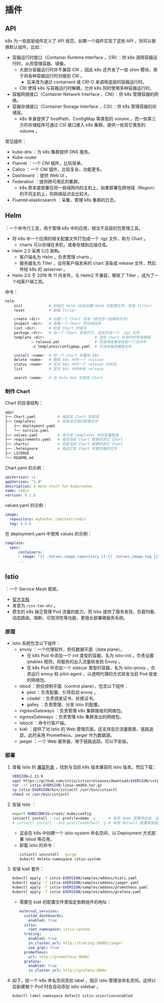 # 插件

## API

k8s 为一些底层组件定义了 API 规范，如果一个插件实现了这些 API ，则可以替换默认组件。比如：
- 容器运行时接口（Container Runtime Interface ，CRI）：供 k8s 调用容器运行时，从而管理容器、镜像。
  - 大部分容器运行时并不兼容 CRI ，因此 k8s 还开发了一些 shim 模块，用于将各种容器运行时对接到 CRI 。
    - 后来改为通过 containerd 或 CRI-O 来调用底层的容器运行时。
  - CRI 使得 k8s 与容器运行时解耦，允许 k8s 同时使用多种容器运行时。
- 容器网络接口（Container Network Interface ，CNI）：供 k8s 管理容器的网络。
- 容器存储接口（Container Storage Interface ，CSI）：供 k8s 管理容器的存储层。
  - k8s 本身提供了 hostPath、ConfigMap 等类型的 volume 。而一些第三方的存储程序可通过 CSI 接口接入 k8s 集群，提供一些其它类型的 volume 。

常见插件：
- kube-dns ：为 k8s 集群提供 DNS 服务。
- Kube-router
- Flannel ：一个 CNI 插件，比较简单。
- Calico ：一个 CNI 插件，比较复杂，功能更多。
- Dashboard ：提供 Web UI 。
- Federation ：提供跨可用区的集群。
  - k8s 原本是部署在同一局域网内的主机上，如果部署在跨地域（Region）的不同主机上，则网络延迟会比较大。
- Fluentd-elasticsearch ：采集、管理 k8s 集群的日志。



## Helm

：一个命令行工具，用于管理 k8s 中的应用，相当于高层的包管理工具。
- 将 k8s 中一个应用的相关配置文件打包成一个 .tgz 文件，称为 Chart 。
  - charts 可以存储在本机，或者存储到远端仓库。
- Helm 2.0 采用 C/S 架构。
  - 客户端名为 Helm ，负责管理 charts 。
  - 服务器名为 Tiller ，会将客户端发来的 chart 渲染成 release 文件，然后传给 k8s 的 apiserver 。
- Helm 3.0 于 2019 年 11 月发布，与 Helm2 不兼容，移除了 Tiller ，成为了一个纯客户端工具。

命令：
```sh
helm
    init            # 初始化 Helm（这会创建 Helm 的配置文件、安装 Tiller）
    reset           # 卸载 Tiller

    create <dir>    # 创建一个 Chart 目录（会包含一些模板文件）
    inspect <dir>   # 查看一个 Chart 的详细信息
    lint <dir>      # 检查 Chart 的语法
    package <dir>   # 将一个 Chart 目录打包，这会生成一个 .tgz 文件
    template <dir>                       # 渲染 Chart 目录中的所有模板
            > release.yml                # 将渲染结果保存到一个文件中
            -x templates/configmap.yaml  # 只渲染指定模板文件

    install <name>  # 将一个 Chart 部署到 k8s
    delete <name>   # 删除 k8s 中的一个 release
    status <name>   # 显示 k8s 中的一个 release 的状态
    list            # 显示 k8s 中的所有 release

    search <name>   # 在 Helm Hub 中查找 Chart
```

### 制作 Chart

Chart 的目录结构：
```sh
app/
├── Chart.yaml          # 描述该 Chart 的信息
├── templates/          # 存放该应用的配置文件
│   ├── deployment.yaml
│   └── service.yaml
├── values.yaml         # 用于给 templates 中的变量赋值
├── requirements.yaml   # 描述当前 Chart 依赖的其它 Chart
├── charts/             # 存放当前 Chart 依赖的其它 Chart
├── .helmignore         # 描述打包 Chart 时要忽略的文件
├── LICENSE
└── README.md
```

Chart.yaml 的示例：
```yaml
apiVersion: v1
appVersion: "1.0"
description: A Helm chart for Kubernetes
name: redis
version: 0.1.0
```

values.yaml 的示例：
```yaml
image:
  repository: myharbor.com/test/redis
  tag: 5.0.6
```

在 deployment.yaml 中使用 values 的示例：
```yaml
template:
  spec:
      containers:
      - image: "{{ .Values.image.repository }}:{{ .Values.image.tag }}"
      ...
```

## Istio

：一个 Service Mesh 框架。
- [官方文档](https://istio.io/latest/docs/)
- 发音为 `/iss-tee-oh/` 。
- 原生的 k8s 缺乏管理 Pod 流量的能力，而 Istio 提供了服务发现、负载均衡、动态路由、熔断、可观测性等功能，更擅长部署微服务系统。

### 原理

- Istio 系统包含以下组件：
  - envoy ：一个代理软件，担任数据平面（data plane）。
    - 在 k8s Pod 中添加一个 init 类型的容器，名为 istio-init 。负责设置 iptables 规则，将服务的出入流量转发到 Envoy 。
    - 在 k8s Pod 中添加一个 sidecar 类型的容器，名为 istio-proxy 。负责运行 envoy 和 pilot-agent ，以透明代理的方式转发当前 Pod 收发的网络包。
  - istiod ：担任控制平面（control plane），包含以下组件：
    - pilot ：负责配置、引导启动 envoy 。
    - citadel ：负责颁发证书、轮换证书。
    - galley ：负责管理、分发 Istio 的配置。
  - ingressGateways ：负责管理 k8s 集群接收的网络包。
  - egressGateways ：负责管理 k8s 集群发出的网络包。
  <!-- - operator ：供用户管理 Istio 。 -->
  - istioctl ：命令行客户端。
  - kiali ：提供了对 Istio 的 Web 管理页面。还支持显示流量图表、链路追踪，此时采用 Prometheus、jaeger 作为数据源。
  - jaeger ：一个 Web 服务器，用于链路追踪。可以不安装。

<!--
不会管理 DaemonSet 类型的 Pod ？
 -->

### 部署

1. 查看 Istio 的 [兼容列表](https://istio.io/latest/docs/releases/supported-releases/#support-status-of-istio-releases) ，找到与当前 k8s 版本兼容的 Istio 版本。然后下载：
    ```sh
    VERSION=1.13.9
    wget https://github.com/istio/istio/releases/download/$VERSION/istio-$VERSION-linux-amd64.tar.gz
    tar -xf istio-$VERSION-linux-amd64.tar.gz
    cp istio-$VERSION/bin/istioctl /usr/bin/istioctl
    chmod +x /usr/bin/istioctl
    ```
2. 安装 Istio ：
    ```sh
    export KUBECONFIG=/root/.kube/config
    istioctl install --set profile=demo -y      # 采用 demo 配置来安装，这会启用 istiod、ingressGateways、egressGateways
    # istioctl install --set profile=default -y # 采用 default 配置来安装，这不会启用 egressGateways ，减少开销
    ```
    - 这会在 k8s 中创建一个 istio-system 命名空间，以 Deployment 方式部署 istiod 等应用。
    - 卸载 Istio 的命令：
      ```sh
      istioctl uninstall --purge
      kubectl delete namespace istio-system
      ```

3. 安装 kiali 套件：
    ```sh
    kubectl apply -f istio-$VERSION/samples/addons/kiali.yaml
    kubectl apply -f istio-$VERSION/samples/addons/jaeger.yaml
    kubectl apply -f istio-$VERSION/samples/addons/prometheus.yaml
    kubectl apply -f istio-$VERSION/samples/addons/grafana.yaml
    ```
    - 需要在 kiali 的配置文件里指定依赖组件的地址：
      ```yml
      external_services:
        custom_dashboards:
          enabled: true
        istio:
          root_namespace: istio-system
        tracing:
          enabled: true
          in_cluster_url: http://tracing:16685/jaeger
          use_grpc: true
        prometheus:
          url: http://prometheus:9090/
        grafana:
          enabled: true
          in_cluster_url: http://grafana:3000/
      ```

4. 如下，给一个 k8s 命名空间添加 label ，指示 istio 管理该命名空间。这样以后新建每个 Pod 时会自动添加 istio sidebar 。
    ```sh
    kubectl label namespace default istio-injection=enabled
    ```
